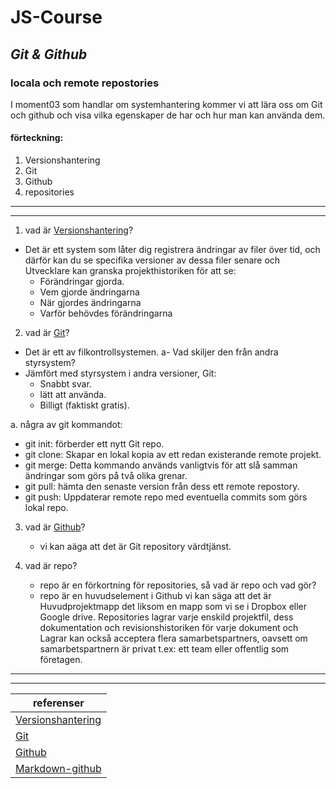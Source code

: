 # JS-Course

##  _Git & Github_
### locala och remote repostories
I moment03 som handlar om systemhantering kommer vi att lära oss om Git och github 
och visa vilka egenskaper de har och hur man kan använda dem.


#### förteckning:
1. Versionshantering
2. Git
3. Github
4. repositories
---
---
1. vad är [Versionshantering]? 
* Det är ett system som låter dig registrera ändringar av filer över tid, och därför kan du se specifika versioner av dessa filer senare och Utvecklare kan granska projekthistoriken för att se:
    * Förändringar gjorda.
    * Vem gjorde ändringarna
    * När gjordes ändringarna
    * Varför behövdes förändringarna

2. vad är [Git]? 
* Det är ett av filkontrollsystemen.
a- Vad skiljer den från andra styrsystem?
* Jämfört med styrsystem i andra versioner, Git:
    * Snabbt svar.
    * lätt att använda.
    * Billigt (faktiskt gratis).

a. några av git kommandot: 
* git init: förberder ett nytt Git repo.
* git clone: Skapar en lokal kopia av ett redan existerande remote projekt.
* git merge: Detta kommando används vanligtvis för att slå samman ändringar som görs på två olika grenar.
* git pull: hämta den senaste version från dess ett remote repostory.
* git push: Uppdaterar remote repo med eventuella commits som görs lokal repo.

3. vad är [Github]?
    * vi kan aäga att det är Git repository värdtjänst.

4. vad är repo? 
    * repo är en förkortning för repositories, så vad är repo och vad gör? 
    * repo är en huvudselement i Github vi kan säga att det är Huvudprojektmapp det liksom en mapp som vi se i Dropbox eller Google drive. Repositories lagrar varje enskild projektfil, dess dokumentation och revisionshistoriken för varje dokument och Lagrar kan också acceptera flera samarbetspartners, oavsett om samarbetspartnern är privat t.ex: ett team eller offentlig som företagen.
---
---
| referenser |
| ----------- |
|  [Versionshantering]|  [Versionshantering]
| [Git]
|  [Github]
|  [Markdown-github]


[Markdown-github]: <https://github.com/adam-p/markdown-here/wiki/Markdown-Cheatsheet>
 [Versionshantering]: <https://www.atlassian.com/git/tutorials/what-is-version-control>
 [Git]: <https://git-scm.com/>
 [Github]: <https://github.com/>
